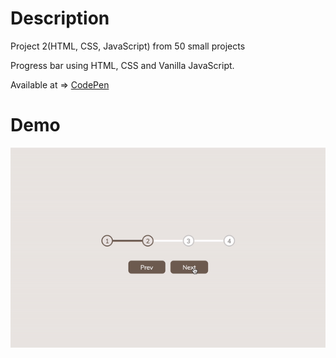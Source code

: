 # Description 

Project 2(HTML, CSS, JavaScript) from 50 small projects 

Progress bar using HTML, CSS and Vanilla JavaScript.

Available at => [CodePen](https://codepen.io/geritooo123/full/XWjYwjv)

# Demo

![demo gif](./example.gif)
